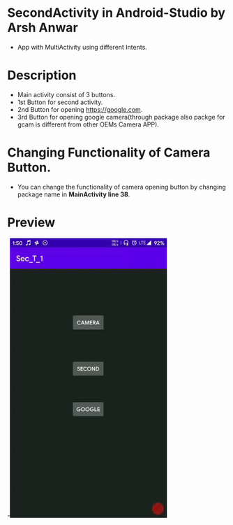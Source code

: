 # SecondActivity  in Android-Studio by Arsh Anwar
- App with MultiActivity using different Intents.

# Description
- Main activity consist of 3 buttons. 
- 1st Button for second activity.
- 2nd Button for opening https://google.com.
- 3rd Button for opening google camera(through package also packge for gcam is different from other OEMs Camera APP).

# Changing Functionality of Camera Button.
- You can change the functionality of camera opening button by changing package name in **MainActivity line 38**.

# Preview

-![preview](https://github.com/arshanwar/Second-Activity-App-MultiIntent/blob/master/preview.gif) 
